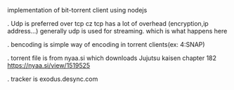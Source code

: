 implementation of bit-torrent client using nodejs

.
Udp is preferred over tcp cz tcp has a lot of overhead (encryption,ip address...)
generally udp is used for streaming. which is what happens here

.
bencoding is simple way of encoding in torrent clients(ex: 4:SNAP)

.
torrent file is from nyaa.si which downloads Jujutsu kaisen chapter 182
https://nyaa.si/view/1519525

.
tracker is exodus.desync.com